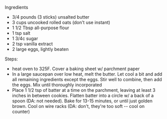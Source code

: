 Ingredients

* 3/4 pounds (3 sticks) unsalted butter
* 3 cups uncooked rolled oats (don't use instant)
* 1 1/2 Tbsp all-purpose flour
* 1 tsp salt
* 1 3/4c sugar
* 2 tsp vanilla extract
* 2 large eggs, lightly beaten

Steps:

* heat oven to 325F.  Cover a baking sheet w/ parchment paper
* In a large saucepan over low heat, melt the butter.  Let cool a bit and add all remaining ingredients except the eggs.  Stir well to combine, then add the eggs.  Mix until thoroughly incorporated
* Place 1 1/2 tsp of batter at a time on the parchment, leaving at least 3 inches in between cookies.  Flatten batter into a circle w/ a back of a spoon (DA: not needed).  Bake for 13-15 minutes, or until just golden brown.  Cool on wire racks (DA: don't, they're too soft -- cool on counter)
